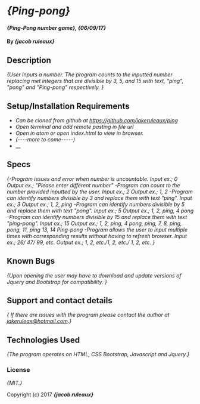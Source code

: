 # _{Ping-pong}_

#### _{Ping-Pong number game}, {06/09/17}_

#### By _**{jacob ruleaux}**_

## Description

_{User Inputs a number. The program counts to the inputted number replacing met integers that are divisible by 3, 5, and 15 with text, "ping", "pong" and "Ping-pong" respectively. }_

## Setup/Installation Requirements

* _Can be cloned from github at https://github.com/jakeruleaux/ping_
* _Open terminal and add remote pasting in file url_
* _Open in atom or open index.html to view in browser._
* _(----more to come-----)_
* __

## Specs
_{-Program issues and error when number is uncountable.
  Input ex.; 0
  Output ex.; "Please enter different number"
  -Program can count to the number provided inputted by the user.
  Input ex.; 2
  Output ex.; 1, 2
  -Program can identify numbers divisible by 3 and replace them with text "ping".
  Input ex.; 3
  Output ex.; 1, 2, ping
  -Program can identify numbers divisible by 5 and replace them with text "pong".
  Input ex.; 5
  Output ex.; 1, 2, ping, 4 pong
  -Program can identify numbers divisible by 15 and replace them with text "ping-pong".
  Input ex.; 15
  Output ex.; 1, 2, ping, 4 pong, ping, 7, 8, ping, pong, 11, ping 13, 14 Ping-pong
  -Program allows the user to input multiple times with corresponding results without having to refresh browser.
  Input ex.; 26/ 47/ 99, etc.
  Output ex.; 1, 2, etc./1, 2, etc./ 1, 2, etc. }_

## Known Bugs

_{Upon opening the user may have to download and update versions of Jquery and Bootstrap for compatibility. }_

## Support and contact details

_{ If there are issues with the program please contact the author at jakeruleax@hotmail.com.}_

## Technologies Used

_{The program operates on HTML, CSS Bootstrap, Javascript and Jquery.}_

### License

*{MIT.}*

Copyright (c) 2017 **_{jacob ruleaux}_**
